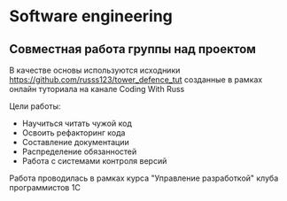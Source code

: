 # Software engineering
## Совместная работа группы над проектом

В качестве основы используются исходники https://github.com/russs123/tower_defence_tut созданные в рамках онлайн туториала на канале Coding With Russ

Цели работы:
- Научиться читать чужой код
- Освоить рефакторинг кода
- Составление документации
- Распределение обязанностей
- Работа с системами контроля версий

Работа проводилась в рамках курса "Управление разработкой" клуба программистов 1С
